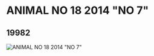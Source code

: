 # ANIMAL NO 18 2014 "NO 7"
## 19982
![ANIMAL NO 18 2014 "NO 7"](https://lc-www-live-s.legocdn.com/media/bricks/5/2/6102889.jpg)